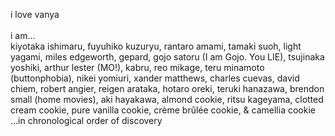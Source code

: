 i love vanya
<br>
<br>
i am...
<br>
kiyotaka ishimaru, fuyuhiko kuzuryu, rantaro amami, tamaki suoh, light yagami, miles edgeworth, gepard, gojo satoru (I am Gojo. You LIE), tsujinaka yoshiki, arthur lester (MO!), kabru, reo mikage, teru minamoto (buttonphobia), nikei yomiuri, xander matthews, charles cuevas, david chiem, robert angier, reigen arataka, hotaro oreki, teruki hanazawa, brendon small (home movies), aki hayakawa, almond cookie, ritsu kageyama, clotted cream cookie, pure vanilla cookie, crème brûlée cookie, & camellia cookie
<br>
...in chronological order of discovery
<!--
**vanyaowner/vanyaowner** is a ✨ _special_ ✨ repository because its `README.md` (this file) appears on your GitHub profile.

Here are some ideas to get you started:

- 🔭 I’m currently working on ...
- 🌱 I’m currently learning ...
- 👯 I’m looking to collaborate on ...
- 🤔 I’m looking for help with ...
- 💬 Ask me about ...
- 📫 How to reach me: ...
- 😄 Pronouns: ...
- ⚡ Fun fact: ...
-->
